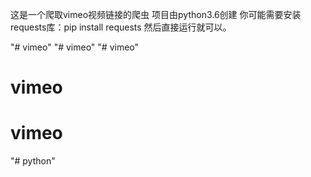 这是一个爬取vimeo视频链接的爬虫
项目由python3.6创建
你可能需要安装requests库：pip install requests
然后直接运行就可以。


"# vimeo" 
"# vimeo" 
"# vimeo" 
# vimeo
# vimeo
"# python" 
